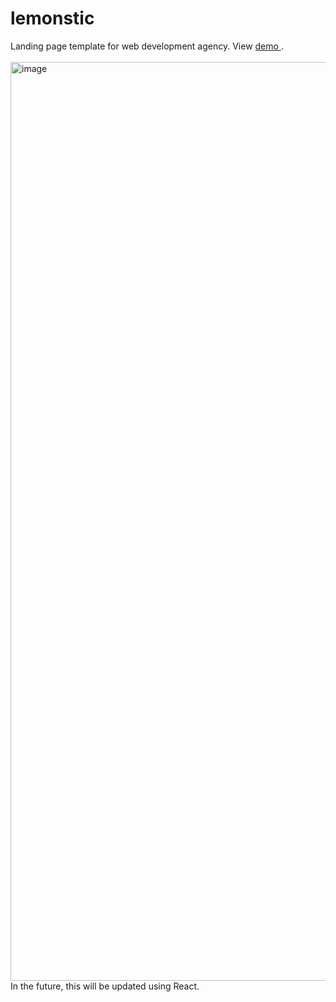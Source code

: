 # lemonstic
Landing page template for web development agency. View <a href="https://lemonstic.netlify.app/" target="_blank"> demo </a>.
 <br/> <br/>
<img width="1470" alt="image" src="https://github.com/kevin-lem0n/lemonstic/assets/126497052/fe5636e4-3502-470b-a157-53764416b422">
<br/>
In the future, this will be updated using React.
